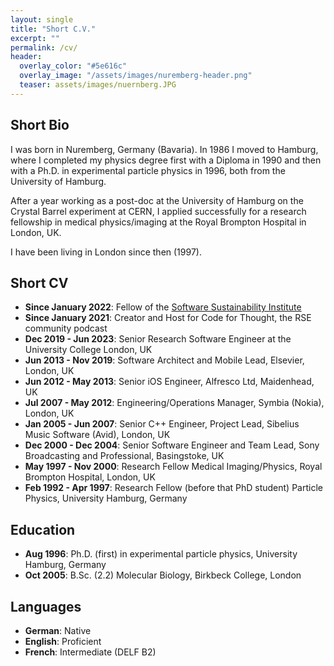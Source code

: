 ```yaml
---
layout: single
title: "Short C.V."
excerpt: ""
permalink: /cv/
header:
  overlay_color: "#5e616c"
  overlay_image: "/assets/images/nuremberg-header.png"
  teaser: assets/images/nuernberg.JPG
---
```


## Short Bio
I was born in Nuremberg, Germany (Bavaria). In 1986 I moved to Hamburg, where I completed my physics degree first with a Diploma in 1990 and then with a Ph.D. in experimental particle physics in 1996, both from the University of Hamburg.

After a year working as a post-doc at the University of Hamburg on the Crystal Barrel experiment at CERN, I applied successfully for a research fellowship in medical physics/imaging at the Royal Brompton Hospital in London, UK. 

I have been living in London since then (1997).

## Short CV
- **Since January 2022**: Fellow of the [Software Sustainability Institute](https://www.software.ac.uk)
- **Since January 2021**: Creator and Host for Code for Thought, the RSE community podcast
- **Dec 2019 - Jun 2023**: Senior Research Software Engineer at the University College London, UK
- **Jun 2013 - Nov 2019**: Software Architect and Mobile Lead, Elsevier, London, UK
- **Jun 2012 - May 2013**: Senior iOS Engineer, Alfresco Ltd, Maidenhead, UK
- **Jul 2007 - May 2012**: Engineering/Operations Manager, Symbia (Nokia), London, UK
- **Jan 2005 - Jun 2007**: Senior C++ Engineer, Project Lead, Sibelius Music Software (Avid), London, UK
- **Dec 2000 - Dec 2004**: Senior Software Engineer and Team Lead, Sony Broadcasting and Professional, Basingstoke, UK
- **May 1997 - Nov 2000**: Research Fellow Medical Imaging/Physics, Royal Brompton Hospital, London, UK
- **Feb 1992 - Apr 1997**: Research Fellow (before that PhD student) Particle Physics, University Hamburg, Germany

## Education
- **Aug 1996**: Ph.D. (first) in experimental particle physics, University Hamburg, Germany
- **Oct 2005**: B.Sc. (2.2) Molecular Biology, Birkbeck College, London

## Languages
- **German**: Native
- **English**: Proficient
- **French**: Intermediate (DELF B2)

